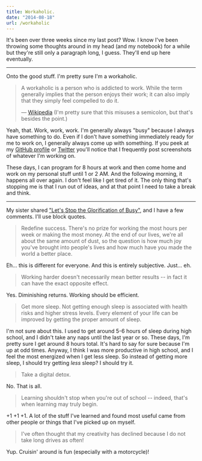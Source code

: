 ```yaml
---
title: Workaholic.
date: "2014-08-18"
url: /workaholic
---
```



It's been over three weeks since my last post? Wow. I know I've been
throwing some thoughts around in my head (and my notebook) for a while but
they're still only a paragraph long, I guess. They'll end up here eventually.

---

Onto the good stuff. I'm pretty sure I'm a workaholic.

> A workaholic is a person who is addicted to work. While the term generally implies that the person enjoys their work; it can also imply that they simply feel compelled to do it.
>
> — [Wikipedia](https://en.wikipedia.org/wiki/Workaholic) (I'm pretty sure that this misuses a semicolon, but that's besides
> the point.)

Yeah, that. Work, work, work. I'm generally always "busy" because I always have something to do.
Even if I don't have something immediately ready for me to work on,
I generally always come up with something. If you peek at my [GitHub profile](https://github.com/PreetamJinka)
or [Twitter](https://twitter.com/PreetamJinka) you'll notice that I frequently post screenshots
of whatever I'm working on.

These days, I can program for 8 hours at work and then come home and work on my personal stuff until
1 or 2 AM. And the following morning, it happens all over again. I don't feel like I get tired of it.
The only thing that's stopping me is that I run out of ideas, and at that point I need to take
a break and think.

---

My sister shared ["Let's Stop the Glorification of Busy"](https://www.huffingtonpost.com/guy-kawasaki/lets-stop-the-glorification-of-busy_b_5018712.html), and I have a few comments. I'll use block quotes.

> Redefine success. There's no prize for working the most hours per week or making the most money. At the end of our lives, we're all about the same amount of dust, so the question is how much joy you've brought into people's lives and how much have you made the world a better place.

Eh... this is different for everyone. And this is entirely subjective. Just... eh.

> Working harder doesn't necessarily mean better results -- in fact it can have the exact opposite effect.

Yes. Diminishing returns. Working should be efficient.

> Get more sleep. Not getting enough sleep is associated with health risks and higher stress levels. Every element of your life can be improved by getting the proper amount of sleep.

I'm not sure about this. I used to get around 5-6 hours of sleep during high school, and I didn't take any naps
until the last year or so. These days, I'm pretty sure I get around 8 hours total. It's hard to say for sure
because I'm up at odd times. Anyway, I think I was more productive in high school, and I feel the most
energized when I get less sleep. So instead of getting more sleep, I should try getting *less* sleep?
I should try it.

> Take a digital detox.

No. That is all.

> Learning shouldn't stop when you're out of school -- indeed, that's when learning may truly begin.

+1 +1 +1. A lot of the stuff I've learned and found most useful came from other people
or things that I've picked up on myself.

> I've often thought that my creativity has declined because I do not take long drives as often!

Yup. Cruisin' around is fun (especially with a motorcycle)!
